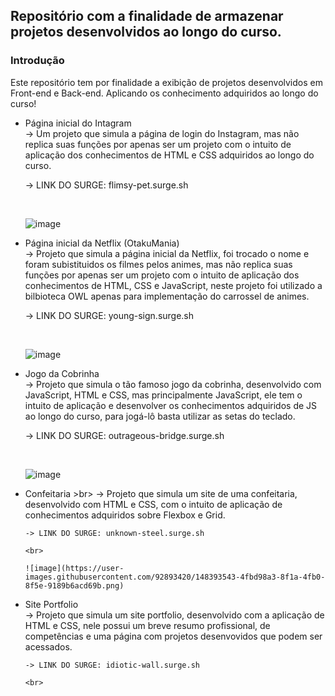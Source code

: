 ## Repositório com a finalidade de armazenar projetos desenvolvidos ao longo do curso.


### Introdução

Este repositório tem por finalidade a exibição de projetos desenvolvidos em Front-end e Back-end. Aplicando os conhecimento adquiridos ao longo do curso!


*  Página inicial do Intagram <br>
      -> Um projeto que simula a página de login do Instagram, mas não replica suas funções por apenas ser um projeto com o intuito de aplicação dos conhecimentos de HTML e CSS adquiridos ao longo do curso.
      
      -> LINK DO SURGE: flimsy-pet.surge.sh
      
      <br>
      
      ![image](https://user-images.githubusercontent.com/92893420/147986711-634451c2-4a73-4c4b-ad15-d8a0369120b0.png)

      
*  Página inicial da Netflix (OtakuMania) <br>
      -> Projeto que simula a página inicial da Netflix, foi trocado o nome e foram subistituidos os filmes pelos animes, mas não replica suas funções por apenas ser um projeto com o intuito de aplicação dos conhecimentos de HTML, CSS e JavaScript, neste projeto foi utilizado a bilbioteca OWL apenas para implementação do carrossel de animes.
      
      -> LINK DO SURGE: young-sign.surge.sh 
      
      <br>
      
      ![image](https://user-images.githubusercontent.com/92893420/147986772-efa6bf13-c4f2-4a02-bd65-98fe512d0860.png)
      
*  Jogo da Cobrinha <br>
      -> Projeto que simula o tão famoso jogo da cobrinha, desenvolvido com JavaScript, HTML e CSS, mas principalmente JavaScript, ele tem o intuito de aplicação e desenvolver os conhecimentos adquiridos de JS ao longo do curso, para jogá-lô basta utilizar as setas do teclado.
      
      -> LINK DO SURGE: outrageous-bridge.surge.sh
      
      <br>
      
      ![image](https://user-images.githubusercontent.com/92893420/147986851-d89145e4-63ce-483a-8242-7ae84b811a6c.png)
      
* Confeitaria >br>
      -> Projeto que simula um site de uma confeitaria, desenvolvido com HTML e CSS, com o intuito de aplicação de conhecimentos adquiridos sobre Flexbox e Grid.
      
      -> LINK DO SURGE: unknown-steel.surge.sh
      
      <br>
      
      ![image](https://user-images.githubusercontent.com/92893420/148393543-4fbd98a3-8f1a-4fb0-8f5e-9189b6acd69b.png)
      
* Site Portfolio <br>
      -> Projeto que simula um site portfolio, desenvolvido com a aplicação de HTML e CSS, nele possui um breve resumo profissional, de competências e uma página com projetos desenvovidos que podem ser acessados.
      
      -> LINK DO SURGE: idiotic-wall.surge.sh
      
      <br>
      
      
